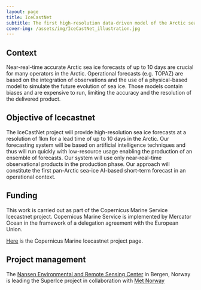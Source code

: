 ```yaml
---
layout: page
title: IceCastNet
subtitle: The first high-resolution data-driven model of the Arctic sea ice
cover-img: /assets/img/IceCastNet_illustration.jpg
---
```



## Context
Near-real-time accurate Arctic sea ice forecasts of up to 10 days are crucial for many operators in the Arctic. Operational forecasts (e.g. TOPAZ) are based on the integration of observations and the use of a physical-based model to simulate the future evolution of sea ice. Those models contain biases and are expensive to run, limiting the accuracy and the resolution of the delivered product.


## Objective of Icecastnet
The IceCastNet project will provide high-resolution sea ice forecasts at a resolution of 1km for a lead time of up to 10 days in the Arctic. Our forecasting system will be based on artificial intelligence techniques and thus will run quickly with low-resource usage enabling the production of an ensemble of forecasts. Our system will use only near-real-time observational products in the production phase. Our approach will constitute the first pan-Arctic sea-ice AI-based short-term forecast in an operational context.


## Funding
This work is carried out as part of the Copernicus Marine Service Icecastnet project. Copernicus Marine Service is implemented by Mercator Ocean in the framework of a delegation agreement with the European Union.

[Here](https://marine.copernicus.eu/about/research-development-projects/2022-2024/icecastnet) is the Copernicus Marine Icecastnet project page.


## Project management
The [Nansen Environmental and Remote Sensing Center](https://nersc.no/) in Bergen, Norway is leading the SuperIce project in collaboration with [Met Norway](https://www.met.no/en)
